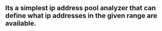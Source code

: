 ## Its a simplest ip address pool analyzer that can define what ip addresses in the given range are available.

